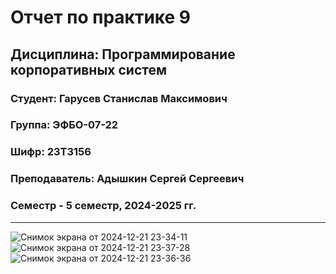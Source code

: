 # Отчет по практике 9
## Дисциплина: Программирование корпоративных систем
### Студент: Гарусев Станислав Максимович
### Группа: ЭФБО-07-22
### Шифр: 23Т3156
### Преподаватель: Адышкин Сергей Сергеевич
### Семестр - 5 семестр, 2024-2025 гг.
_____
![Снимок экрана от 2024-12-21 23-34-11](https://github.com/user-attachments/assets/eb5d79ca-1975-4669-b47b-24da5bbd690e)
![Снимок экрана от 2024-12-21 23-37-28](https://github.com/user-attachments/assets/820b8129-d774-4423-a9e6-81a5835bafbc)
![Снимок экрана от 2024-12-21 23-36-36](https://github.com/user-attachments/assets/73157bfd-c09d-4944-9afb-cbc67f969987)
